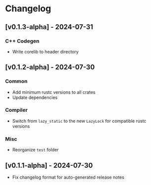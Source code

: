 # Changelog

## [v0.1.3-alpha] - 2024-07-31

### C++ Codegen

- Write corelib to header directory

## [v0.1.2-alpha] - 2024-07-30

### Common

- Add minimum rustc versions to all crates
- Update dependencies

### Compiler

- Switch from `lazy_static` to the new `LazyLock` for compatible rustc versions

### Misc

- Reorganize `test` folder

## [v0.1.1-alpha] - 2024-07-30

- Fix changelog format for auto-generated release notes